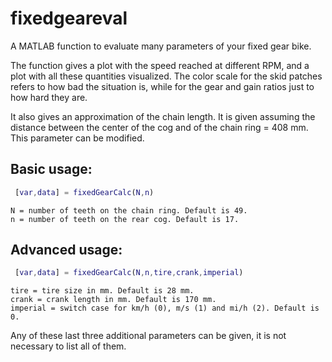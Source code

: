 # fixedgeareval
A MATLAB function to evaluate many parameters of your fixed gear bike.

The function gives a plot with the speed reached at different RPM, and a plot
with all these quantities visualized. The color scale for the skid patches 
refers to how bad the situation is, while for the gear and gain ratios just
to how hard they are.

It also gives an approximation of the chain length. It is given assuming 
the distance between the center of the cog and of the chain ring = 408
mm. This parameter can be modified.
 
## Basic usage: 

```matlab
 [var,data] = fixedGearCalc(N,n)
 ```
    N = number of teeth on the chain ring. Default is 49.
    n = number of teeth on the rear cog. Default is 17.
    
## Advanced usage: 

```matlab
 [var,data] = fixedGearCalc(N,n,tire,crank,imperial)
 ```
    tire = tire size in mm. Default is 28 mm.
    crank = crank length in mm. Default is 170 mm.
    imperial = switch case for km/h (0), m/s (1) and mi/h (2). Default is 0.
    
    
Any of these last three additional parameters can be given, it is not 
necessary to list all of them.
